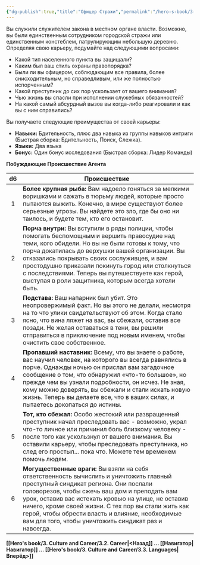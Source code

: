 ```yaml
---
{"dg-publish":true,"title":"Офицер Стражи","permalink":"/hero-s-book/3-culture-and-career/careers/watch-officer/","dgPassFrontmatter":true}
---
```


Вы служили служителем закона в местном органе власти. Возможно, вы были единственным сотрудником городской стражи или единственным констеблем, патрулирующим небольшую деревню. Определяя свою карьеру, подумайте над следующими вопросами:

- Какой тип населенного пункта вы защищали?
- Каким был ваш стиль охраны правопорядка? 
- Были ли вы офицером, соблюдающим все правила, более снисходительным, но справедливым, или же полностью испорченным?
- Какой преступник до сих пор ускользает от вашего внимания?
- Чью жизнь вы спасли при исполнении служебных обязанностей?
- На какой самый абсурдный вызов вы когда-либо реагировали и как вы с ним справились?

Вы получаете следующие преимущества от своей карьеры:

- **Навыки:** Бдительность, плюс два навыка из группы навыков интриги (Быстрая сборка: Бдительность, Поиск, Слежка).
- **Языки:** Два языка
- **Бонус:** Один бонус исследования (Быстрая сборка: Лидер Команды)

**Побуждающие Происшествие Агента**

| d6  | Происшествие                                                                                                                                                                                                                                                                                                                                                                                                            |
| :-: | ----------------------------------------------------------------------------------------------------------------------------------------------------------------------------------------------------------------------------------------------------------------------------------------------------------------------------------------------------------------------------------------------------------------------- |
|  1  | **Более крупная рыба:** Вам надоело гоняться за мелкими воришками и сажать в тюрьму людей, которые просто пытаются выжить. Конечно, в мире существуют более серьезные угрозы. Вы найдете это зло, где бы оно ни таилось, и будете тем, кто его остановит.                                                                                                                                                               |
|  2  | **Порча внутри:** Вы вступили в ряды полиции, чтобы помогать беспомощным и вершить правосудие над теми, кого обидели. Но вы не были готовы к тому, что порча докатилась до верхушки вашей организации. Вы отказались покрывать своих сослуживцев, и вам простодушно приказали покинуть город или столкнуться с последствиями. Теперь вы путешествуете как герой, выступая в роли защитника, которым всегда хотели быть. |
|  3  | **Подстава:** Ваш напарник был убит. Это неопровержимый факт. Но вы этого не делали, несмотря на то что улики свидетельствуют об этом. Когда стало ясно, что вина ляжет на вас, вы сбежали, оставив все позади. Не желая оставаться в тени, вы решили отправиться в приключение под новым именем, чтобы очистить свое собственное.                                                                                      |
|  4  | **Пропавший наставник:** Всему, что вы знаете о работе, вас научил человек, на которого вы всегда равнялись в порче. Однажды ночью он прислал вам загадочное сообщение о том, что обнаружил «что-то большое», но прежде чем вы узнали подробности, он исчез. Не зная, кому можно доверять, вы сбежали и стали искать новую жизнь. Теперь вы делаете все, что в ваших силах, и пытаетесь докопаться до истины.           |
|  5  | **Тот, кто сбежал:** Особо жестокий или развращенный преступник начал преследовать вас - возможно, украл что-то личное или причинил боль близкому человеку - после того как ускользнул от вашего внимания. Вы оставили карьеру, чтобы преследовать преступника, но след его простыл... пока что. Можете тем временем помочь людям.                                                                                      |
|  6  | **Могущественные враги:** Вы взяли на себя ответственность вычислить и уничтожить главный преступный синдикат региона. Они послали головорезов, чтобы сжечь ваш дом и преподать вам урок, оставив вас истекать кровью на улице, не оставив ничего, кроме своей жизни. С тех пор вы стали жить как герой, чтобы обрести власть и влияние, необходимые вам для того, чтобы уничтожить синдикат раз и навсегда.            |
**[[Hero's book/3. Culture and Career/3.2. Career\|<Назад]] ... [[Навигатор\|Навигатор]] ... [[Hero's book/3. Culture and Career/3.3. Languages\|Вперёд>]]**